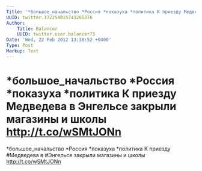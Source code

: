 ```yaml
---
Title: '*большое_начальство *Россия *показуха *политика К приезду Медведева в Энгельсе закрыли магазины и школы http://t.co/wSMtJONn'
UUID: twitter.172254015743205376
Author:
    Title: Balancer
    UUID: twitter.user.balancer73
Date: 'Wed, 22 Feb 2012 13:38:52 +0400'
Type: Post
Markup: Text
---
```


# *большое_начальство *Россия *показуха *политика К приезду Медведева в Энгельсе закрыли магазины и школы http://t.co/wSMtJONn

*большое_начальство *Россия *показуха *политика К приезду
#Медведева в #Энгельсе закрыли магазины и школы
http://t.co/wSMtJONn